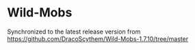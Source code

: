 # Wild-Mobs

Synchronized to the latest release version from https://github.com/DracoScythem/Wild-Mobs-1.7.10/tree/master
